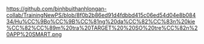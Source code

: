 https://github.com/binhbuithanhlongan-collab/TrainingNewPS/blob/8f0b2b86ed91d4fdbbd415c06ed54d04e8b08434/Hu%CC%9Bo%CC%9B%CC%81ng%20da%CC%82%CC%83n%20kie%CC%82%CC%89m%20tra%20TARGET%20%20SO%20tre%CC%82n%20APP%20SMART.png
